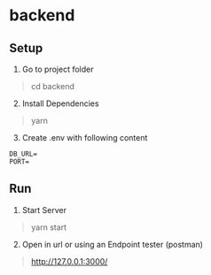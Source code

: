 # backend

## Setup

1. Go to project folder

> cd backend

2. Install Dependencies

> yarn

3. Create .env with following content

````
DB_URL=
PORT=
````

## Run

1. Start Server

> yarn start

2. Open in url or using an Endpoint tester (postman)

> http://127.0.0.1:3000/
